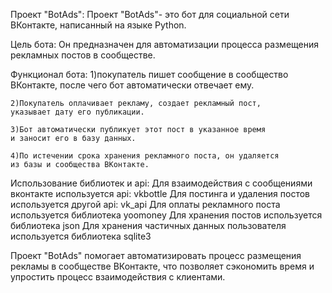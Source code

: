 Проект "BotAds":
	Проект "BotAds"- это бот 
	для социальной сети ВКонтакте,
	написанный на языке Python.

Цель бота:
	Он предназначен для автоматизации 
	процесса размещения рекламных постов 
	в сообществе.

Функционал бота:
	1)покупатель пишет сообщение в сообщество 
	ВКонтакте, после чего бот автоматически отвечает ему. 
	
	2)Покупатель оплачивает рекламу, создает рекламный пост,
	указывает дату его публикации. 

	3)Бот автоматически публикует этот пост в указанное время 
	и заносит его в базу данных.

	4)По истечении срока хранения рекламного поста, он удаляется 
	из базы и сообщества ВКонтакте.

Использование библиотек и api:
	Для взаимодействия с сообщениями вконтакте используется api: vkbottle
	Для постинга и удаления постов используется другой api: vk_api
	Для оплаты рекламного поста используется библиотека yoomoney
	Для хранения постов используется библиотека json
	Для хранения частичных данных пользователя используется библиотека sqlite3


Проект "BotAds" помогает автоматизировать процесс размещения рекламы в сообществе ВКонтакте, 
что позволяет сэкономить время и упростить процесс взаимодействия с клиентами.
